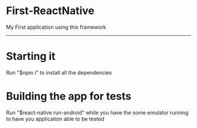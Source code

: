 # First-ReactNative
My First application using this framework

-------------------

# Starting it
Run "$npm i" to install all the dependencies

# Building the app for tests
Run "$react-native run-android" while you have the some emulator running to have you application able to be tested
